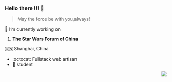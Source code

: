 ### Hello there !!! 👋
> May the force be with you,always!

🔭 I’m currently working on 

1. **The Star Wars Forum of China**

:cn: Shanghai, China
 - :octocat: Fullstack web artisan
 - :school: student
 <img align="right" src="https://github-readme-stats.vercel.app/api?username=admiral-thrawn&show_icons=true&icon_color=805AD5&text_color=718096&bg_color=ffffff" />
